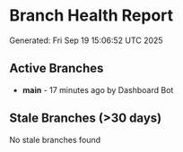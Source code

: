 # Branch Health Report
Generated: Fri Sep 19 15:06:52 UTC 2025

## Active Branches
- **main** - 17 minutes ago by Dashboard Bot

## Stale Branches (>30 days)
No stale branches found
